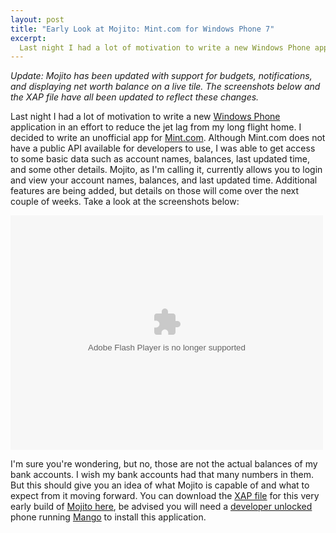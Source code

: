 ```yaml
--- 
layout: post
title: "Early Look at Mojito: Mint.com for Windows Phone 7"
excerpt:
  Last night I had a lot of motivation to write a new Windows Phone application in an effort to reduce the jet lag from my long flight home. I decided to write an unofficial app for Mint.com. Although Mint.com does not have a public API available for developers to use, I was able to get access to some basic data such as account names, balances, last updated time, and some other details.
---
```

<em>Update: Mojito has been updated with support for budgets, notifications, and displaying net worth balance on a live tile. The screenshots below and the XAP file have all been updated to reflect these changes.</em>

Last night I had a lot of motivation to write a new <a href="http://www.microsoft.com/windowsphone/en-us/default.aspx" target="_blank">Windows Phone</a> application in an effort to reduce the jet lag from my long flight home. I decided to write an unofficial app for <a href="https://www.mint.com/" target="_blank">Mint.com</a>. Although Mint.com does not have a public API available for developers to use, I was able to get access to some basic data such as account names, balances, last updated time, and some other details. Mojito, as I'm calling it, currently allows you to login and view your account names, balances, and last updated time. Additional features are being added, but details on those will come over the next couple of weeks. Take a look at the screenshots below:

<object width="500" height="375"> <param name="flashvars" value="offsite=true&lang=en-us&page_show_url=%2Fphotos%2Fmbmccormick%2Fsets%2F72157627729361586%2Fshow%2F&page_show_back_url=%2Fphotos%2Fmbmccormick%2Fsets%2F72157627729361586%2F&set_id=72157627729361586&jump_to="></param> <param name="movie" value="http://www.flickr.com/apps/slideshow/show.swf?v=107931"></param> <param name="allowFullScreen" value="true"></param><embed type="application/x-shockwave-flash" src="http://www.flickr.com/apps/slideshow/show.swf?v=107931" allowFullScreen="true" flashvars="offsite=true&lang=en-us&page_show_url=%2Fphotos%2Fmbmccormick%2Fsets%2F72157627729361586%2Fshow%2F&page_show_back_url=%2Fphotos%2Fmbmccormick%2Fsets%2F72157627729361586%2F&set_id=72157627729361586&jump_to=" width="500" height="375"></embed></object>

I'm sure you're wondering, but no, those are not the actual balances of my bank accounts. I wish my bank accounts had that many numbers in them. But this should give you an idea of what Mojito is capable of and what to expect from it moving forward. You can download the <a href="http://forums.asp.net/t/1277554.aspx" target="_blank">XAP file</a> for this very early build of <a href="http://archive.mbmccormick.com/files/Mojito.xap" target="_blank">Mojito here</a>, be advised you will need a <a href="http://cisforcoder.wordpress.com/2010/10/22/unlocking-your-wp7-device-for-app-development/" target="_blank">developer unlocked</a> phone running <a href="http://www.engadget.com/2011/06/27/windows-phone-7-5-mango-in-depth-preview-video/" target="_blank">Mango</a> to install this application.
